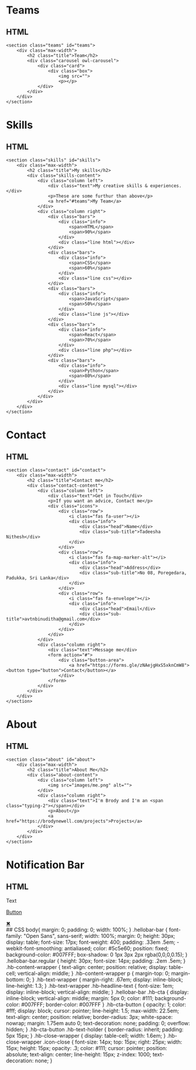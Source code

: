 # Teams
## HTML
<!-- Teams -->
    <section class="teams" id="teams">
        <div class="max-width">
            <h2 class="title">Team</h2>
            <div class="carousel owl-carousel">
                <div class="card">
                    <div class="box">
                        <img src="">
                        <p></p>
                </div>
            </div>
        </div>
    </section>
# Skills
## HTML
<!-- Skills -->
    <section class="skills" id="skills">
        <div class="max-width">
            <h2 class="title">My skills</h2>
            <div class="skills-content">
                <div class="column left">
                    <div class="text">My creative skills & experiences.</div>
                    <p>These are some furthur than above</p>
                    <a href="#teams">My Team</a>
                </div>
                <div class="column right">
                    <div class="bars">
                        <div class="info">
                            <span>HTML</span>
                            <span>90%</span>
                        </div>
                        <div class="line html"></div>
                    </div>
                    <div class="bars">
                        <div class="info">
                            <span>CSS</span>
                            <span>60%</span>
                        </div>
                        <div class="line css"></div>
                    </div>
                    <div class="bars">
                        <div class="info">
                            <span>JavaScript</span>
                            <span>50%</span>
                        </div>
                        <div class="line js"></div>
                    </div>
                    <div class="bars">
                        <div class="info">
                            <span>React</span>
                            <span>70%</span>
                        </div>
                        <div class="line php"></div>
                    </div>
                    <div class="bars">
                        <div class="info">
                            <span>Python</span>
                            <span>80%</span>
                        </div>
                        <div class="line mysql"></div>
                    </div>
                </div>
            </div>
        </div>
    </section>
# Contact
## HTML
<!-- Contact -->
    <section class="contact" id="contact">
        <div class="max-width">
            <h2 class="title">Contact me</h2>
            <div class="contact-content">
                <div class="column left">
                    <div class="text">Get in Touch</div>
                    <p>If you want an advice, Contact me</p>
                    <div class="icons">
                        <div class="row">
                            <i class="fas fa-user"></i>
                            <div class="info">
                                <div class="head">Name</div>
                                <div class="sub-title">Tadeesha Nithesh</div>
                            </div>
                        </div>
                        <div class="row">
                            <i class="fas fa-map-marker-alt"></i>
                            <div class="info">
                                <div class="head">Address</div>
                                <div class="sub-title">No 08, Poregedara, Padukka, Sri Lanka</div>
                            </div>
                        </div>
                        <div class="row">
                            <i class="fas fa-envelope"></i>
                            <div class="info">
                                <div class="head">Email</div>
                                <div class="sub-title">avtnbinuditha@gmail.com</div>
                            </div>
                        </div>
                    </div>
                </div>
                <div class="column right">
                    <div class="text">Message me</div>
                    <form action="#">
                        <div class="button-area">
                            <a href="https://forms.gle/zNAejgHxS5xknCmW8"><button type="button">Contact</button></a>
                        </div>
                    </form>
                </div>
            </div>
        </div>
    </section>
# About
## HTML
<!-- About -->
    <section class="about" id="about">
        <div class="max-width">
            <h2 class="title">About Me</h2>
            <div class="about-content">
                <div class="column left">
                    <img src="images/me.png" alt="">
                </div>
                <div class="column right">
                    <div class="text">I'm Brody and I'm an <span class="typing-2"></span></div>
                    <p>About</p>
                    <a href="https://brodynewell.com/projects">Projects</a>
                </div>
            </div>
        </div>
    </section>

# Notification Bar
## HTML
<!-- Notification Bar HTML -->
  <div id="hellobar-bar" class="regular closable">
    <div class="hb-content-wrapper">
        <div class="hb-text-wrapper">
            <div class="hb-headline-text">
                <p><span>Text</span></p>
            </div>
        </div>
        <a href="https://brodynewell.com" target="_blank" class="hb-cta hb-cta-button">
            <div class="hb-text-holder">
                <p>Button</p>
            </div>
        </a>
    </div>
    <div class="hb-close-wrapper">
        <a href="javascript:void(0);" class="icon-close">&#10006;</a>
    </div>
  </div>
## CSS
<!-- Notification Bar CSS -->
  body{
    margin: 0;
    padding: 0;
    width: 100%;
  }
  .hellobar-bar {
    font-family: "Open Sans", sans-serif;
    width: 100%;
    margin: 0;
    height: 30px;
    display: table;
    font-size: 17px;
    font-weight: 400;
    padding: .33em .5em;
    -webkit-font-smoothing: antialiased;
    color: #5c5e60;
    position: fixed;
    background-color: #007FFF;
    box-shadow: 0 1px 3px 2px rgba(0,0,0,0.15);
  }
  .hellobar-bar.regular {
    height: 30px;
    font-size: 14px;
    padding: .2em .5em;
  }
  .hb-content-wrapper {
    text-align: center;
    position: relative;
    display: table-cell;
    vertical-align: middle;
  }
  .hb-content-wrapper p {
    margin-top: 0;
    margin-bottom: 0;
  }
  .hb-text-wrapper {
    margin-right: .67em;
    display: inline-block;
    line-height: 1.3;
  }
  .hb-text-wrapper .hb-headline-text {
    font-size: 1em;
    display: inline-block;
    vertical-align: middle;
  }
  .hellobar-bar .hb-cta {
    display: inline-block;
    vertical-align: middle;
    margin: 5px 0;
    color: #111;
    background-color: #007FFF;
    border-color: #007FFF
  }
  .hb-cta-button {
    opacity: 1;
    color: #fff;
    display: block;
    cursor: pointer;
    line-height: 1.5;
    max-width: 22.5em;
    text-align: center;
    position: relative;
    border-radius: 3px;
    white-space: nowrap;
    margin: 1.75em auto 0;
    text-decoration: none;
    padding: 0;
    overflow: hidden;
  }
  .hb-cta-button .hb-text-holder {
    border-radius: inherit;
    padding: 5px 15px;
  }
  .hb-close-wrapper {
    display: table-cell;
    width: 1.6em;
  }
  .hb-close-wrapper .icon-close {
    font-size: 14px;
    top: 15px;
    right: 25px;
    width: 15px;
    height: 15px;
    opacity: .3;
    color: #111;
    cursor: pointer;
    position: absolute;
    text-align: center;
    line-height: 15px;
    z-index: 1000;
    text-decoration: none;
  }